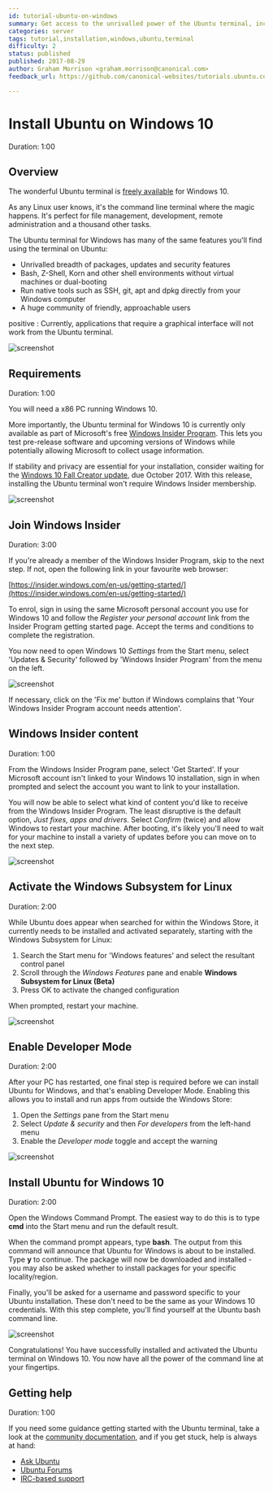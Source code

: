 ```yaml
---
id: tutorial-ubuntu-on-windows
summary: Get access to the unrivalled power of the Ubuntu terminal, including tools such as SSH, apt and vim, directly on your Windows 10 computer.
categories: server
tags: tutorial,installation,windows,ubuntu,terminal
difficulty: 2
status: published
published: 2017-08-29
author: Graham Morrison <graham.morrison@canonical.com>
feedback_url: https://github.com/canonical-websites/tutorials.ubuntu.com/issues

---
```


# Install Ubuntu on Windows 10
Duration: 1:00

## Overview

The wonderful Ubuntu terminal is [freely available][msubuntu] for Windows 10.

As any Linux user knows, it's the command line terminal where the magic happens. It's perfect for file management, development, remote administration and a thousand other tasks.

The Ubuntu terminal for Windows has many of the same features you'll find using the terminal on Ubuntu:

- Unrivalled breadth of packages, updates and security features
- Bash, Z-Shell, Korn and other shell environments without virtual machines or dual-booting
- Run native tools such as SSH, git, apt and dpkg directly from your Windows computer
- A huge community of friendly, approachable users

positive
: Currently, applications that require a graphical interface will not work from the Ubuntu terminal.

![screenshot](https://assets.ubuntu.com/v1/86b2a146-win10-ubuntu-startmenu.png)

## Requirements
Duration: 1:00

You will need a x86 PC running Windows 10.

More importantly, the Ubuntu terminal for Windows 10 is currently only available as part of Microsoft's free [Windows Insider Program][windowsinsider]. This lets you test pre-release software and upcoming versions of Windows while potentially allowing Microsoft to collect usage information.

If stability and privacy are essential for your installation, consider waiting for the [Windows 10 Fall Creator update][win10fall], due October 2017. With this release, installing the Ubuntu terminal won't require Windows Insider membership.

![screenshot](https://assets.ubuntu.com/v1/da4c0355-win10-ubuntu-insider.png)

## Join Windows Insider
Duration: 3:00

If you're already a member of the Windows Insider Program, skip to the next step. If not, open the following link in your favourite web browser:

[https://insider.windows.com/en-us/getting-started/](https://insider.windows.com/en-us/getting-started/)

To enrol, sign in using the same Microsoft personal account you use for Windows 10 and follow the *Register your personal account* link from the Insider Program getting started page. Accept the terms and conditions to complete the registration.

You now need to open Windows 10 *Settings* from the Start menu, select 'Updates & Security' followed by 'Windows Insider Program' from the menu on the left.

![screenshot](https://assets.ubuntu.com/v1/c4ad72ed-win10-ubuntu-settings.png)

If necessary, click on the 'Fix me' button if Windows complains that 'Your Windows Insider Program account needs attention'.

## Windows Insider content
Duration: 1:00

From the Windows Insider Program pane, select 'Get Started'. If your Microsoft account isn't linked to your Windows 10 installation, sign in when prompted and select the account you want to link to your installation.

You will now be able to select what kind of content you'd like to receive from the Windows Insider Program. The least disruptive is the default option, *Just fixes, apps and drivers*. Select *Confirm* (twice) and allow Windows to restart your machine. After booting, it's likely you'll need to wait for your machine to install a variety of updates before you can move on to the next step.

![screenshot](https://assets.ubuntu.com/v1/35588b47-win10-ubuntu-content.png)

## Activate the Windows Subsystem for Linux
Duration: 2:00

While Ubuntu does appear when searched for within the Windows Store, it currently needs to be installed and activated separately, starting with the Windows Subsystem for Linux:

1. Search the Start menu for 'Windows features' and select the resultant control panel
1. Scroll through the *Windows Features* pane and enable **Windows Subsystem for Linux (Beta)**
1. Press OK to activate the changed configuration

When prompted, restart your machine.

![screenshot](https://assets.ubuntu.com/v1/c18526f7-win10-ubuntu-features.png)

## Enable Developer Mode
Duration: 2:00

After your PC has restarted, one final step is required before we can install Ubuntu for Windows, and that's enabling Developer Mode. Enabling this allows you to install and run apps from outside the Windows Store:

1. Open the *Settings* pane from the Start menu
1. Select *Update & security* and then *For developers* from the left-hand menu
1. Enable the *Developer mode* toggle and accept the warning

![screenshot](https://assets.ubuntu.com/v1/89947730-win10-ubuntu-devmode.png)

## Install Ubuntu for Windows 10
Duration: 2:00

Open the Windows Command Prompt. The easiest way to do this is to type **cmd** into the Start menu and run the default result.

When the command prompt appears, type **bash**. The output from this command will announce that Ubuntu for Windows is about to be installed. Type **y** to continue. The package will now be downloaded and installed - you may also be asked whether to install packages for your specific locality/region.

Finally, you'll be asked for a username and password specific to your Ubuntu installation. These don't need to be the same as your Windows 10 credentials. With this step complete, you'll find yourself at the Ubuntu bash command line.

![screenshot](https://assets.ubuntu.com/v1/05a35ed8-win10-ubuntu-bash-complete.png)

Congratulations! You have successfully installed and activated the Ubuntu terminal on Windows 10. You now have all the power of the command line at your fingertips.

## Getting help
Duration: 1:00

If you need some guidance getting started with the Ubuntu terminal, take a look at the [community documentation][commdocs], and if you get stuck, help is always at hand:

* [Ask Ubuntu][askubuntu]
* [Ubuntu Forums][forums]
* [IRC-based support][ubuntuirc]

<!-- LINKS -->
[msubuntu]: https://www.microsoft.com/en-us/store/p/ubuntu/9nblggh4msv6
[getstartedcli]: https://help.ubuntu.com/community/UsingTheTerminal
[windowsinsider]: https://insider.windows.com/en-us/
[storelink]: ms-windows-store://pdp/?productid=9NBLGGH4MSV6&referrer=unistoreweb&scenario=click&webig=11a9a85f-44f0-4cf5-ac1f-d9e148f2c23b&muid=01A3F9D8DEC2605B1426F331DF03617B
[win10fall]: https://www.microsoft.com/en-us/windows/upcoming-features
[commdocs]: https://help.ubuntu.com/community/UsingTheTerminal
[askubuntu]: https://askubuntu.com/
[forums]: https://ubuntuforums.org/
[ubuntuirc]: https://wiki.ubuntu.com/IRC/ChannelList
